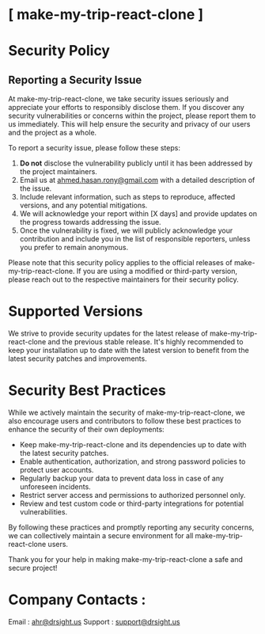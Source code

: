 # [ make-my-trip-react-clone ]

# Security Policy

## Reporting a Security Issue

At make-my-trip-react-clone, we take security issues seriously and appreciate your efforts to responsibly disclose them. If you discover any security vulnerabilities or concerns within the project, please report them to us immediately. This will help ensure the security and privacy of our users and the project as a whole.

To report a security issue, please follow these steps:

1. **Do not** disclose the vulnerability publicly until it has been addressed by the project maintainers.
2. Email us at [ahmed.hasan.rony@gmail.com](mailto:ahmed.hasan.rony@gmail.com) with a detailed description of the issue.
3. Include relevant information, such as steps to reproduce, affected versions, and any potential mitigations.
4. We will acknowledge your report within [X days] and provide updates on the progress towards addressing the issue.
5. Once the vulnerability is fixed, we will publicly acknowledge your contribution and include you in the list of responsible reporters, unless you prefer to remain anonymous.

Please note that this security policy applies to the official releases of make-my-trip-react-clone. If you are using a modified or third-party version, please reach out to the respective maintainers for their security policy.

# Supported Versions

We strive to provide security updates for the latest release of make-my-trip-react-clone and the previous stable release. It's highly recommended to keep your installation up to date with the latest version to benefit from the latest security patches and improvements.

# Security Best Practices

While we actively maintain the security of make-my-trip-react-clone, we also encourage users and contributors to follow these best practices to enhance the security of their own deployments:

- Keep make-my-trip-react-clone and its dependencies up to date with the latest security patches.
- Enable authentication, authorization, and strong password policies to protect user accounts.
- Regularly backup your data to prevent data loss in case of any unforeseen incidents.
- Restrict server access and permissions to authorized personnel only.
- Review and test custom code or third-party integrations for potential vulnerabilities.

By following these practices and promptly reporting any security concerns, we can collectively maintain a secure environment for all make-my-trip-react-clone users.

Thank you for your help in making make-my-trip-react-clone a safe and secure project!

# Company Contacts : 
Email : [ahr@drsight.us](mailto:ahr@drsight.us)
Support : [support@drsight.us](mailto:support@drsight.us)


